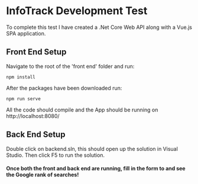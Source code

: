 # InfoTrack Development Test

To complete this test I have created a .Net Core Web API along with a Vue.js SPA application.

## Front End Setup

Navigate to the root of the 'front end' folder and run:

```
npm install
```

After the packages have been downloaded run:

```
npm run serve
```

All the code should compile and the App should be running on http://localhost:8080/

## Back End Setup

Double click on backend.sln, this should open up the solution in Visual Studio. Then click F5 to run the solution.

#### Once both the front and back end are running, fill in the form to and see the Google rank of searches!
